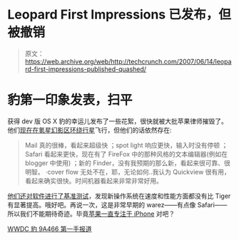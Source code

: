 # Leopard First Impressions 已发布，但被撤销

> 原文：<https://web.archive.org/web/http://techcrunch.com/2007/06/14/leopard-first-impressions-published-quashed/>

# 豹第一印象发表，扫平

获得 dev 版 OS X 豹的幸运儿发布了一些花絮，很快就被大批苹果律师摧毁了。他们[现在在氪星幻影区环绕行星](https://web.archive.org/web/20201028061957/http://www.imdb.com/title/tt0081573/plotsummary)飞行，但他们的话依然存在:

> Mail 真的很棒，看起来超级快
> ；spot light 响应更快，输入时没有停顿
> ；Safari 看起来更快，现在有了 FireFox 中的那种风格的文本编辑器(例如在 blogger 中使用)
> ；新的 Finder，没有我预期的那么新，看起来很可靠、很明智。
> ·cover flow 无处不在，耶，无论如何..我认为 Quickview 很有用，看起来确实很快。时间机器看起来非常非常好用。

[他们还对软件进行了基准测试](https://web.archive.org/web/20201028061957/http://browse.geekbench.ca/geekbench2/view/8032)，发现新操作系统在速度和性能方面都没有比 Tiger 有显著提高。哦好吧。再说一次，这是非常早期的 warez——有点像 Safari——所以我们不能期待奇迹。毕竟[苹果一直专注于 iPhone](https://web.archive.org/web/20201028061957/http://crunchgear.com/2007/04/13/apple-delays-os-x-leopard-due-to-iphone/) 对吧？

[WWDC 豹 9A466 第一手报道](https://web.archive.org/web/20201028061957/http://www.macrumors.com/2007/06/13/first-hand-with-leopard-9a466/)